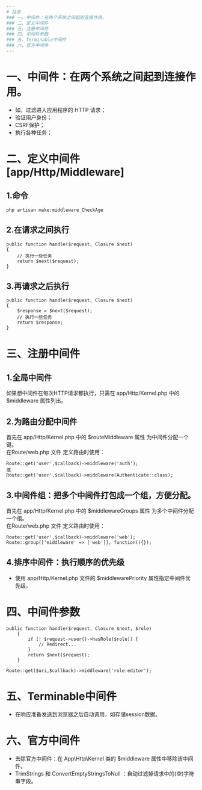 ```yaml
---
# 目录
### 一、中间件：在两个系统之间起到连接作用。
### 二、定义中间件
### 三、注册中间件
### 四、中间件参数
### 五、Terminable中间件
### 六、官方中间件
---
```


# 一、中间件：在两个系统之间起到连接作用。

- 如，过滤进入应用程序的 HTTP 请求；
- 验证用户身份；
- CSRF保护；
- 执行各种任务；

# 二、定义中间件[app/Http/Middleware]

## 1.命令
	php artisan make:middleware CheckAge

## 2.在请求之间执行
	public function handle($request, Closure $next)
    {
        // 执行一些任务
        return $next($request);
    }

## 3.再请求之后执行
	public function handle($request, Closure $next)
    {
        $response = $next($request);
        // 执行一些任务
        return $response;
    }

# 三、注册中间件

## 1.全局中间件
如果想中间件在每次HTTP请求都执行，只需在 app/Http/Kernel.php 中的 $middleware 属性列出。

## 2.为路由分配中间件
首先在 app/Http/Kernel.php 中的 $routeMiddleware 属性 为中间件分配一个键。  
在Route/web.php 文件 定义路由时使用：

    Route::get('user',$callback)->middleware('auth');
    或
    Route::get('user',$callback)->middleware(Authenticate::class);

## 3.中间件组：把多个中间件打包成一个组，方便分配。
首先在 app/Http/Kernel.php 中的 $middlewareGroups 属性 为多个中间件分配一个组。  
在Route/web.php 文件 定义路由时使用：

	Route::get('user',$callback)->middleware('web');
	Route::group(['middleware' => ['web']], function(){});
## 4.排序中间件：执行顺序的优先级
- 使用 app/Http/Kernel.php 文件的 $middlewarePriority 属性指定中间件优先级。

# 四、中间件参数
	public function handle($request, Closure $next, $role)
	    {
	        if (! $request->user()->hasRole($role)) {
	            // Redirect...
	        }
	        return $next($request);
	    }

	Route::get($uri,$callback)->middleware('role:editor');

# 五、Terminable中间件
- 在响应准备发送到浏览器之后自动调用，如存储session数据。

# 六、官方中间件
- 去除官方中间件：在 App\Http\Kernel 类的 $middleware 属性中移除该中间件。
- TrimStrings 和 ConvertEmptyStringsToNull ：自动过滤掉请求中的(空)字符串字段。